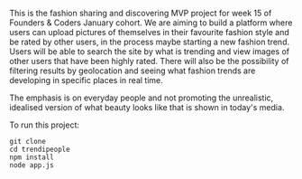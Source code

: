 This is the fashion sharing and discovering MVP project for week 15 of Founders & Coders January cohort. We are aiming to build a platform where users can upload pictures of themselves in their favourite fashion style and be rated by other users, in the process maybe starting a new fashion trend. Users will be able to search the site by what is trending and view images of other users that have been highly rated. There will also be the possibility of filtering results by geolocation and seeing what fashion trends are developing in specific places in real time.

The emphasis is on everyday people and not promoting the unrealistic, idealised version of what beauty looks like that is shown in today's media.



To run this project:

```git clone```  
```cd trendipeople```  
```npm install```  
```node app.js```  

